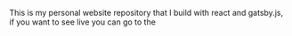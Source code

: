 This is my personal website repository that I build with react and gatsby.js, if you want to see live you can go to the
